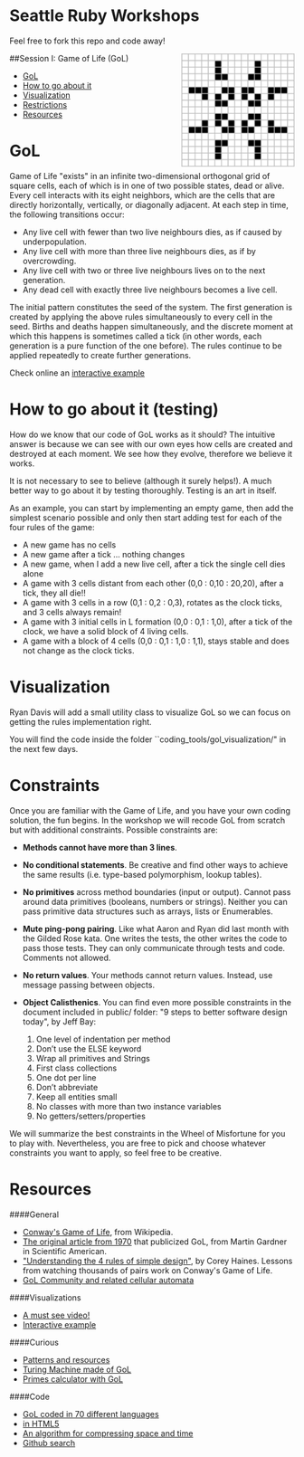 # Seattle Ruby Workshops

Feel free to fork this repo and code away!

##Session I: Game of Life (GoL)
<img src="/public/images/Game_of_life_pulsar.gif" width="200" align="right"/>

- [GoL](#gol)
- [How to go about it](#how-to-go-about-it)
- [Visualization](#visualization)
- [Restrictions](#constraints)
- [Resources](#resources)

GoL
===


Game of Life "exists" in an infinite two-dimensional orthogonal grid of square cells, each of which is in one of two possible states, dead or alive. Every cell interacts with its eight neighbors, which are the cells that are directly horizontally, vertically, or diagonally adjacent. At each step in time, the following transitions occur:

- Any live cell with fewer than two live neighbours dies, as if caused by underpopulation.
- Any live cell with more than three live neighbours dies, as if by overcrowding.
- Any live cell with two or three live neighbours lives on to the next generation.
- Any dead cell with exactly three live neighbours becomes a live cell.

The initial pattern constitutes the seed of the system. The first generation is created by applying the above rules simultaneously to every cell in the seed. Births and deaths happen simultaneously, and the discrete moment at which this happens is sometimes called a tick (in other words, each generation is a pure function of the one before). The rules continue to be applied repeatedly to create further generations.

Check online an [interactive example](http://pmav.eu/stuff/javascript-game-of-life-v3.1.1/)

How to go about it (testing)
============================

How do we know that our code of GoL works as it should? The intuitive answer is because we can see with our own eyes how cells are created and destroyed at each moment. We see how they evolve, therefore we believe it works.

It is not necessary to see to believe (although it surely helps!). A much better way to go about it by testing thoroughly. Testing is an art in itself.

As an example, you can start by implementing an empty game, then add the simplest scenario possible and only then start adding test for each of the four rules of the game:

  - A new game has no cells
  - A new game after a tick ... nothing changes
  - A new game, when I add a new live cell, after a tick the single cell dies alone
  - A game with 3 cells distant from each other (0,0 : 0,10 : 20,20), after a tick, they all die!!
  - A game with 3 cells in a row (0,1 : 0,2 : 0,3), rotates as the clock ticks, and 3 cells always remain!
  - A game with 3 initial cells in L formation (0,0 : 0,1 : 1,0), after a tick of the clock, we have a solid block of 4 living cells.
  - A game with a block of 4 cells (0,0 : 0,1 : 1,0 : 1,1), stays stable and does not change as the clock ticks.

Visualization
=============

Ryan Davis will add a small utility class to visualize GoL so we can focus on getting the rules implementation right.

You will find the code inside the folder ``coding_tools/gol_visualization/" in the next few days.

Constraints
============

Once you are familiar with the Game of Life, and you have your own coding solution, the fun begins. In the workshop we will recode GoL from scratch but with additional constraints. Possible constraints are:

* **Methods cannot have more than 3 lines**.
* **No conditional statements**. Be creative and find other ways to achieve the same results (i.e. type-based polymorphism, lookup tables).
* **No primitives** across method boundaries (input or output). Cannot pass around data primitives (booleans, numbers or strings). Neither you can pass primitive data structures such as arrays, lists or Enumerables.
* **Mute ping-pong pairing**. Like what Aaron and Ryan did last month with the Gilded Rose kata. One writes the tests, the other writes the code to pass those tests. They can only communicate through tests and code. Comments not allowed.
* **No return values**. Your methods cannot return values. Instead, use message passing between objects.

* **Object Calisthenics**. You can find even more possible constraints in the document included in public/ folder: "9 steps to better software design today", by Jeff Bay:

    1. One level of indentation per method
    2. Don’t use the ELSE keyword
    3. Wrap all primitives and Strings
    4. First class collections
    5. One dot per line
    6. Don’t abbreviate
    7. Keep all entities small
    8. No classes with more than two instance variables
    9. No getters/setters/properties

We will summarize the best constraints in the Wheel of Misfortune for you to play with. Nevertheless, you are free to pick and choose whatever constraints you want to apply, so feel free to be creative.

Resources
=========

####General

* [Conway's Game of Life](http://en.wikipedia.org/wiki/Conway%27s_Game_of_Life), from Wikipedia.
* [The original article from 1970](http://www.ibiblio.org/lifepatterns/october1970.html) that publicized GoL, from Martin Gardner in Scientific American.
* ["Understanding the 4 rules of simple design"](www.coreyhaines.com), by Corey Haines. Lessons from watching thousands of pairs work on Conway's Game of Life.
* [GoL Community and related cellular automata](http://conwaylife.com/)

####Visualizations

* [A must see video!](https://www.youtube.com/embed/C2vgICfQawE)
* [Interactive example](http://pmav.eu/stuff/javascript-game-of-life-v3.1.1/)

####Curious

* [Patterns and resources](http://www.ibiblio.org/lifepatterns/)
* [Turing Machine made of GoL](http://rendell-attic.org/gol/tm.htm)
* [Primes calculator with GoL](http://pentadecathlon.com/lifeNews/2010/02/prime_numbers.html)

####Code

* [GoL coded in 70 different languages](http://rosettacode.org/wiki/Conway%27s_Game_of_Life)
* [in HTML5](http://www.julianpulgarin.com/canvaslife/)
* [An algorithm for compressing space and time](http://www.drdobbs.com/jvm/an-algorithm-for-compressing-space-and-t/184406478)
* [Github search](https://github.com/search?utf8=%E2%9C%93&q=conway+game+of+life)

